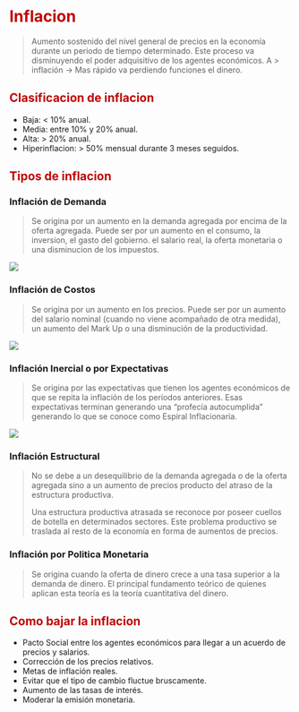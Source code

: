 # <span style="color:#c00000">Inflacion</span>

> Aumento sostenido del nivel general de precios en la economía durante un periodo de tiempo determinado. Este proceso va disminuyendo el poder adquisitivo de los agentes económicos.
> A > inflación -> Mas rápido va perdiendo funciones el dinero.

## <span style="color:#c00000">Clasificacion de inflacion</span>
- Baja: < 10% anual.
- Media: entre 10% y 20% anual.
- Alta: > 20% anual.
- Hiperinflacion: > 50% mensual durante 3 meses seguidos.

## <span style="color:#c00000">Tipos de inflacion</span>

### Inflación de Demanda

> Se origina por un aumento en la demanda agregada por encima de la oferta agregada. Puede ser por un aumento en el consumo, la inversion, el gasto del gobierno. el salario real, la oferta monetaria o una disminucion de los impuestos.

![](https://lh7-us.googleusercontent.com/-DV7ztb44QX2_maasEDhe7DYjDpuTHx26nWDHAXUWmKdpLuInoHsocLoPhkTWlkOtYaM0gOeMMrZgGU-31RMZpjD_09O-rntMpmi64Y0JWENVOHmGPg51r-6cOlIv5zK9R-MEMZyjdS3TFYtCp-nNPQrqw=nw)

### Inflación de Costos

> Se origina por un aumento en los precios. Puede ser por un aumento del salario nominal (cuando no viene acompañado de otra medida), un aumento del Mark Up o una disminución de la productividad.

 ![](https://lh7-us.googleusercontent.com/CbqFqkGgInvOAuqAcn_LV3LeW0gd7SSEF6qQHsm50NcZksYYZdRkxFYRLaAINBxKJyxlzXTeeslne59iYcHyrAYo2gwwIVsoruFE80LXxZw1g8YVgfnlQofe1QSGIXYJ-YFigmEIqvGDhIXcMOvqOhLn1w=nw)

### Inflación Inercial o por Expectativas

> Se origina por las expectativas que tienen los agentes económicos de que se repita la inflación de los períodos anteriores. Esas expectativas terminan generando una “profecía autocumplida” generando lo que se conoce como Espiral Inflacionaria.

![](https://lh7-us.googleusercontent.com/Ndv-v_F76kA8Q6e-I5J1yiuQBJ1q937akjXnvZFCipLVhWv1w1SpHElxINfkAVCkZv0rvvvvPyb3QwkMi4nJmzRxo_uHR6gPkJ1V7MSfOA39KjiVHWMDyQJwXJ9J2lLx1k9xiIYtwX6OMrbBgCkXEmTLjg=nw)

### Inflación Estructural

> No se debe a un desequilibrio de la demanda agregada o de la oferta agregada sino a un aumento de precios producto del atraso de la estructura productiva.
> 
> Una estructura productiva atrasada se reconoce por poseer cuellos de botella en determinados sectores. Este problema productivo se traslada al resto de la economía en forma de aumentos de precios.


### Inflación por Politica Monetaria

> Se origina cuando la oferta de dinero crece a una tasa superior a la demanda de dinero. El principal fundamento teórico de quienes aplican esta teoría es la teoría cuantitativa del dinero.



## <span style="color:#c00000">Como bajar la inflacion</span>

- Pacto Social entre los agentes económicos para llegar a un acuerdo de precios y salarios.
- Corrección de los precios relativos.
- Metas de inflación reales.
- Evitar que el tipo de cambio fluctue bruscamente.
- Aumento de las tasas de interés.
- Moderar la emisión monetaria.